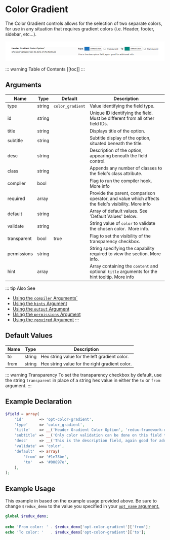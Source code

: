 # Color Gradient

The Color Gradient controls allows for the selection of two separate colors, for use in any situation that requires gradient colors (i.e. Header, footer, sidebar, etc...).

<span style="display:block;text-align:center">![](./img/color_gradient.png)</span>

::: warning Table of Contents
[[toc]]
:::

## Arguments
|Name|Type|Default|Description|
|--- |--- |--- |--- |
|type|string|`color_gradient`|Value identifying the field type.|
|id|string||Unique ID identifying the field. Must be different from all other field IDs.|
|title|string||Displays title of the option.|
|subtitle|string||Subtitle display of the option, situated beneath the title.|
|desc|string||Description of the option, appearing beneath the field control.|
|class|string||Appends any number of classes to the field's class attribute.|
|compiler|bool||Flag to run the compiler hook.  More info|
|required|array||Provide the parent, comparison operator, and value which affects the field's visibility.  More info|
|default|string||Array of default values. See 'Default Values' below.|
|validate|string||String value of `color` to validate the chosen color.  More info.|
|transparent|bool|true|Flag to set the visibility of the transparency checkbox.|
|permissions|string||String specifying the capability required to view the section.   More info.|
|hint|array||Array containing the `content` and optional `title` arguments for the hint tooltip. More info|

::: tip Also See
- [Using the `compiler` Arguments`](../guide/the-compiler-argument.md)
- [Using the `hints` Argument](../guide/the-hints-argument.md)
- [Using the `output` Argument](../guide/the-output-argument.md)
- [Using the `permissions` Argument](../guide/the-permissions-argument.md)
- [Using the `required` Argument](../guide/using-the-required-argument.md)
:::

## Default Values
|Name|Type|Description|
|--- |--- |--- |
|to|string|Hex string value for the left gradient color.|
|from|string|Hex string value for the right gradient color.|

::: warning Transparency
To set the transparency checkbox by default, use the string `transparent` in place of a string hex value in either the `to` or `from` argument.
:::

## Example Declaration
```php
$field = array(
    'id'       => 'opt-color-gradient',
    'type'     => 'color_gradient',
    'title'    => __('Header Gradient Color Option', 'redux-framework-demo'),
    'subtitle' => __('Only color validation can be done on this field type', 'redux-framework-demo'),
    'desc'     => __('This is the description field, again good for additional info.', 'redux-framework-demo'),
    'validate' => 'color',
    'default'  => array(
        'from' => '#1e73be',
        'to'   => '#00897e', 
    ),
);
```

## Example Usage
This example in based on the example usage provided above. Be sure to change `$redux_demo` to the value you specified in your <a title="opt_name" href="/redux-framework/arguments/opt_name/">`opt_name` argument.</a>

```php
global $redux_demo;

echo 'From color: ' . $redux_demo['opt-color-gradient']['from'];
echo 'To color: '   . $redux_demo['opt-color-gradient']['to'];
```